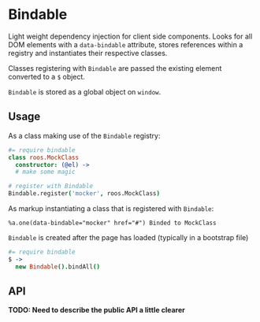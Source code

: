 
# Bindable
Light weight dependency injection for client side components. Looks for
all DOM elements with a `data-bindable` attribute, stores references
within a registry and instantiates their respective classes.

Classes registering with `Bindable` are passed the existing element
converted to a `$` object.

`Bindable` is stored as a global object on `window`.


## Usage
As a class making use of the `Bindable` registry:

```coffee
#= require bindable
class roos.MockClass
  constructor: (@el) ->
  # make some magic

# register with Bindable
Bindable.register('mocker', roos.MockClass)
```

As markup instantiating a class that is registered with `Bindable`:

```haml
%a.one(data-bindable="mocker" href="#") Binded to MockClass
```

`Bindable` is created after the page has loaded (typically in a
bootstrap file)

```coffee
#= require bindable
$ ->
  new Bindable().bindAll()
```


## API
**TODO: Need to describe the public API a little clearer**

